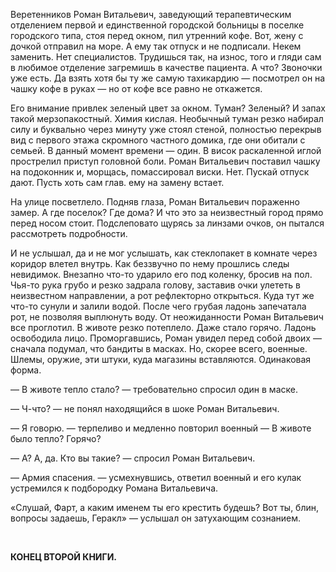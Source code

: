 <p>Веретенников Роман Витальевич, заведующий терапевтическим отделением первой и единственной городской больницы в поселке городского типа, стоя перед окном, пил утренний кофе. Вот, жену с дочкой отправил на море. А ему так отпуск и не подписали. Некем заменить. Нет специалистов. Трудишься так, на износ, того и гляди сам в любимое отделение загремишь в качестве пациента. А что? Звоночки уже есть. Да взять хотя бы ту же самую тахикардию — посмотрел он на чашку кофе в руках — но от кофе все равно не откажется.</p>

<p>Его внимание привлек зеленый цвет за окном. Туман? Зеленый? И запах такой мерзопакостный. Химия кислая. Необычный туман резко набирал силу и буквально через минуту уже стоял стеной, полностью перекрыв вид с первого этажа скромного частного домика, где они обитали с семьей. В данный момент времени — один. В висок раскаленной иглой прострелил приступ головной боли. Роман Витальевич поставил чашку на подоконник и, морщась, помассировал виски. Нет. Пускай отпуск дают. Пусть хоть сам глав. ему на замену встает.</p>

<p>На улице посветлело. Подняв глаза, Роман Витальевич пораженно замер. А где поселок? Где дома? И что это за неизвестный город прямо перед носом стоит. Подслеповато щурясь за линзами очков, он пытался рассмотреть подробности.</p>

<p>И не услышал, да и не мог услышать, как стеклопакет в комнате через коридор влетел внутрь. Как беззвучно по нему прошлись следы невидимок. Внезапно что-то ударило его под коленку, бросив на пол. Чья-то рука грубо и резко задрала голову, заставив очки улететь в неизвестном направлении, а рот рефлекторно открыться. Куда тут же что-то сунули и залили водой. После чего грубая ладонь запечатала рот, не позволяя выплюнуть воду. От неожиданности Роман Витальевич все проглотил. В животе резко потеплело. Даже стало горячо. Ладонь освободила лицо. Проморгавшись, Роман увидел перед собой двоих — сначала подумал, что бандиты в масках. Но, скорее всего, военные. Шлемы, оружие, эти штуки, куда магазины вставляются. Одинаковая форма.</p>

<p>— В животе тепло стало? — требовательно спросил один в маске.</p>

<p>— Ч-что? — не понял находящийся в шоке Роман Витальевич.</p>

<p>— Я говорю. — терпеливо и медленно повторил военный — В животе было тепло? Горячо?</p>

<p>— А? А, да. Кто вы такие? — спросил Роман Витальевич.</p>

<p>— Армия спасения. — усмехнувшись, ответил военный и его кулак устремился к подбородку Романа Витальевича.</p>

<p>«Слушай, Фарт, а каким именем ты его крестить будешь? Вот ты, блин, вопросы задаешь, Геракл» — услышал он затухающим сознанием.</p>

<p>
	<br>
</p>

<p><strong>КОНЕЦ ВТОРОЙ КНИГИ.</strong></p>
